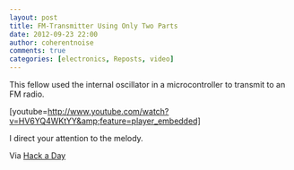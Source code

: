 ```yaml
---
layout: post
title: FM-Transmitter Using Only Two Parts
date: 2012-09-23 22:00
author: coherentnoise
comments: true
categories: [electronics, Reposts, video]
---
```

This fellow used the internal oscillator in a microcontroller to transmit to an FM radio.

[youtube=http://www.youtube.com/watch?v=HV6YQ4WKtYY&amp;feature=player_embedded]

I direct your attention to the melody.

Via <a title="Three Component FM Transmitter on Hack a Day" href="http://hackaday.com/2012/01/26/sprite_tms-three-component-fm-transmitter/" target="_blank">Hack a Day</a>

